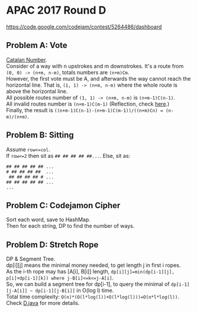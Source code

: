 # APAC 2017 Round D
https://code.google.com/codejam/contest/5264486/dashboard

## Problem A: Vote

[Catalan Number](https://en.wikipedia.org/wiki/Catalan_number).  
Consider of a way with n upstrokes and m downstrokes.
It's a route from `(0, 0) -> (n+m, n-m)`, totals numbers are `(n+m)Cm`.  
However, the first vote must be A, and afterwards the way cannot 
reach the horizontal line. That is, `(1, 1) -> (n+m, n-m)` where the whole route
is above the horizontal line.  
All possible routes number of `(1, 1) -> (n+m, n-m)` is `(n+m-1)C(n-1)`.  
All invalid routes number is `(n+m-1)C(m-1)` (Reflection, 
check [here](https://en.wikipedia.org/wiki/Catalan_number#Second_proof).)  
Finally, the result is 
`((n+m-1)C(n-1)-(n+m-1)C(m-1))/((n+m)Cn) = (n-m)/(n+m)`.

## Problem B: Sitting

Assume `row<=col`.  
If `row<=2` then sit as `## ## ## ## ##...`.
Else, sit as:
```
## ## ## ## ## ...
# ## ## ## ##  ...
 ## ## ## ## # ...
## ## ## ## ## ...
...
```

## Problem C: Codejamon Cipher

Sort each word, save to HashMap.  
Then for each string, DP to find the number of ways.

## Problem D: Stretch Rope

DP & Segment Tree.  
dp[i][j] means the minimal money needed, to get length j in first i ropes.  
As the i-th rope may has [A[i], B[i]] length,
`dp[i][j]=min(dp[i-1][j], p[i]+dp[i-1][k]) where j-B[i]<=k<=j-A[i]`.  
So, we can build a segment tree for dp[i-1], to query the 
minimal of `dp[i-1][j-A[i]] ~ dp[i-1][j-B[i]]` in O(log l) time.  
Total time complexity: `O(n)*(O(l*log(l))+O(l*log(l)))=O(n*l*log(l))`.  
Check [D.java](D.java) for more details.